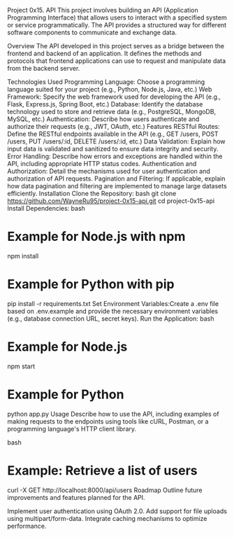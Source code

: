 Project 0x15. API
This project involves building an API (Application Programming Interface) that allows users to interact with a specified system or service programmatically. The API provides a structured way for different software components to communicate and exchange data.

Overview
The API developed in this project serves as a bridge between the frontend and backend of an application. It defines the methods and protocols that frontend applications can use to request and manipulate data from the backend server.

Technologies Used
Programming Language: Choose a programming language suited for your project (e.g., Python, Node.js, Java, etc.)
Web Framework: Specify the web framework used for developing the API (e.g., Flask, Express.js, Spring Boot, etc.)
Database: Identify the database technology used to store and retrieve data (e.g., PostgreSQL, MongoDB, MySQL, etc.)
Authentication: Describe how users authenticate and authorize their requests (e.g., JWT, OAuth, etc.)
Features
RESTful Routes: Define the RESTful endpoints available in the API (e.g., GET /users, POST /users, PUT /users/:id, DELETE /users/:id, etc.)
Data Validation: Explain how input data is validated and sanitized to ensure data integrity and security.
Error Handling: Describe how errors and exceptions are handled within the API, including appropriate HTTP status codes.
Authentication and Authorization: Detail the mechanisms used for user authentication and authorization of API requests.
Pagination and Filtering: If applicable, explain how data pagination and filtering are implemented to manage large datasets efficiently.
Installation
Clone the Repository:
bash
git clone https://github.com/WayneRu95/project-0x15-api.git
cd project-0x15-api
Install Dependencies:
bash
# Example for Node.js with npm
npm install

# Example for Python with pip
pip install -r requirements.txt
Set Environment Variables:Create a .env file based on .env.example and provide the necessary environment variables (e.g., database connection URL, secret keys).
Run the Application:
bash

# Example for Node.js
npm start

# Example for Python
python app.py
Usage
Describe how to use the API, including examples of making requests to the endpoints using tools like cURL, Postman, or a programming language's HTTP client library.

bash
# Example: Retrieve a list of users
curl -X GET http://localhost:8000/api/users
Roadmap
Outline future improvements and features planned for the API.

Implement user authentication using OAuth 2.0.
Add support for file uploads using multipart/form-data.
Integrate caching mechanisms to optimize performance.
